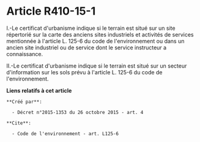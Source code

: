 # Article R410-15-1

I.-Le certificat d'urbanisme indique si le terrain est situé sur un site répertorié sur la carte des anciens sites
industriels et activités de services mentionnée à l'article L. 125-6 du code de l'environnement ou dans un ancien site
industriel ou de service dont le service instructeur a connaissance. 

II.-Le certificat d'urbanisme indique si le terrain est situé sur un secteur d'information sur les sols prévu à l'article L.
125-6 du code de l'environnement.

**Liens relatifs à cet article**

	**Créé par**:

	  - Décret n°2015-1353 du 26 octobre 2015 - art. 4

	**Cite**:

	  - Code de l'environnement - art. L125-6
